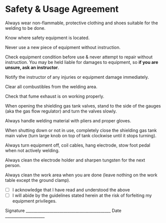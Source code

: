 # Safety & Usage Agreement

Always wear non-flammable, protective clothing and shoes suitable for the welding to be done.

Know where safety equipment is located.

Never use a new piece of equipment without instruction.

Check equipment condition before use & never attempt to repair without instruction. You may be held liable for damages to equipment, so **if you are unsure, ask an instructor**.

Notify the instructor of any injuries or equipment damage immediately.

Clear all combustibles from the welding area.

Check that fume exhaust is on working properly.

When opening the shielding gas tank valves, stand to the side of the gauges \(aka the gas flow regulator\) and turn the valves slowly. 

Always handle welding material with pliers and proper gloves.

When shutting down or not in use, completely close the shielding gas tank main valve \(turn large knob on top of tank clockwise until it stops turning\).

Always turn equipment off, coil cables, hang electrode, stow foot pedal when not actively welding.

Always clean the electrode holder and sharpen tungsten for the next person.

Always clean the work area when you are done \(leave nothing on the work table except the ground clamp\).  


* [ ] I acknowledge that I have read and understood the above
* [ ] I will abide by the guidelines stated herein at the risk of forfeiting my equipment privileges.

Signature \_\_\_\_\_\_\_\_\_\_\_\_\_\_\_\_\_\_\_\_\_\_\_\_\_\_\_\_\_\_\_\_\_\_\_\_\_\_\_\_\_\_\_  Date \_\_\_\_\_\_\_\_\_\_\_\_\_\_\_\_\_\_\_\_  
  


